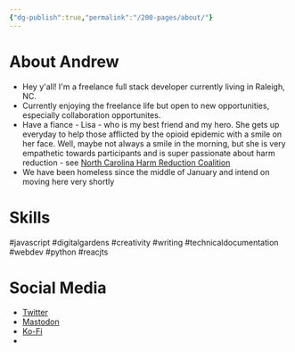 ```yaml
---
{"dg-publish":true,"permalink":"/200-pages/about/"}
---
```


# About Andrew
- Hey y'all! I'm a freelance full stack developer currently living in Raleigh, NC. 
- Currently enjoying the freelance life but open to new opportunities, especially collaboration opportunites.
- Have a fiance - Lisa - who is my best friend and my hero. She gets up everyday to help those afflicted by the opioid epidemic with a smile on her face. Well, maybe not always a smile in the morning, but she is very empathetic towards participants and is super passionate about harm reduction - see [North Carolina Harm Reduction Coalition](https://nchrc.org)
- We have been homeless since the middle of January and intend on moving here very shortly

# Skills
#javascript #digitalgardens #creativity #writing #technicaldocumentation #webdev #python #reacjts

# Social Media
- [Twitter](https://twitter.com/geauxweisbeck4)
- [Mastodon](https://fosstodon.org/geauxweisbeck4)
- [Ko-Fi](https://ko-fi.com/geauxweisbeck4)
- 